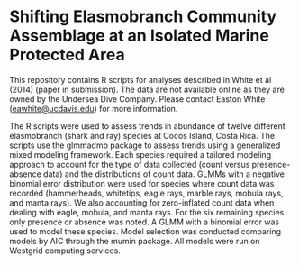 Shifting Elasmobranch Community Assemblage at an Isolated Marine Protected Area
=====

This repository contains R scripts for analyses described in White et al (2014) (paper in submission). The data are not available online as they are owned by the Undersea Dive Company. Please contact Easton White (eawhite@ucdavis.edu) for more information. 

The R scripts were used to assess trends in abundance of twelve different elasmobranch (shark and ray) species at Cocos Island, Costa Rica. The scripts use the glmmadmb package to assess trends using a generalized mixed modeling framework. Each species required a tailored modeling approach to account for the type of data collected (count versus presence-absence data) and the distributions of count data. GLMMs with a negative binomial error distribution were used for species where count data was recorded (hammerheads, whitetips, eagle rays, marble rays, mobula rays, and manta rays). We also accounting for zero-inflated count data when dealing with eagle, mobula, and manta rays. For the six remaining species only presence or absence was noted. A GLMM with a binomial error was used to model these species. Model selection was conducted comparing models by AIC through the mumin package. All models were run on Westgrid computing services.
